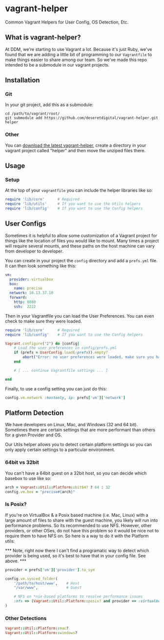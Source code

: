 vagrant-helper
==============

Common Vagrant Helpers for User Config, OS Detection, Etc.

## What is vagrant-helper?

At DDM, we're starting to use Vagrant a lot. Because it's just Ruby, we've found
that we are adding a little bit of programming to our ```Vagrantfile``` to make
things easier to share among our team. So we've made this repo intended to be a 
submodule in our vagrant projects.

## Installation

### Git

In your git project, add this as a submodule:

```
cd /path/to/vagrant/root/
git submodule add https://github.com/deseretdigital/vagrant-helper.git helper
```

### Other

You can [download the latest vagrant-helper](https://github.com/deseretdigital/vagrant-helper/archive/master.zip), 
create a directory in your vagrant project called "helper" and then move the
unziped files there.

## Usage

### Setup

At the top of your ```vagrantfile``` you can include the helper libraries like
so:

```ruby
require 'lib/core'		# Required
require 'lib/utils'		# If you want to use the Utils helpers
require 'lib/config'	# If you want to use the Config helpers
```

## User Configs

Sometimes it is helpful to allow some customization of a Vagrant project for things
like the location of files you would like to mount. Many times a project will
require several mounts, and these paths on the host machine can vary from
developer to developer.

You can create in your project the ```config``` directory and add a ```prefs.yml```
file. It can then look something like this:

```yml
vm:
  provider: virtualbox
  box:
    name: precise
  network: 10.13.37.10
  forward:
    http: 8080
    ssh:  2222
```

Then in your Vagrantfile you can load the User Preferences. You can even check to make
sure they were loaded.

```ruby
require 'lib/core'		# Required
require 'lib/config'	# If you want to use the Config helpers

Vagrant.configure("2") do |config|
    # Load the user preferences in config/prefs.yml
    if (prefs = UserConfig.load(:prefs)).empty?
        abort("Error: no user preferences were loaded, make sure you have created 'config/prefs.yml'")
    end

  	# [ ... continue Vagrantfile settings ... ]

end
```

Finally, to use a config setting you can just do this:

```ruby
config.vm.network :hostonly, ip: prefs['vm']['network']
```

## Platform Detection

We have developers on Linux, Mac, and Windows (32 and 64 bit). Sometimes there are 
certain settings that are more performant than others for a given Provider and OS.

Our Utils helper allows you to detect certain platform settings so you can only
apply certain settings to a particular environment. 

### 64bit vs 32bit

You can't have a 64bit guest on a 32bit host, so you can decide which basebox to use
like so:

```ruby
arch = Vagrant::Util::Platform::bit64? ? 64 : 32
config.vm.box = "precise#{arch}"
```

### Is Posix?

If you're on VirtualBox & a Posix based machine (i.e. Mac, Linux) with a large amount of files to share with the 
guest machine, you likely will run into performance problems. So its recommended
to use NFS. However, other providers, or other OSes, do not have this problem
so it would be nice not to require them to have NFS on. So here is a way to
do it with the Platform utils:


*** Note, right now there I can't find a programatic way to detect which provider
is being used, so it's best to have that in your config file. See above. ***

```ruby
provider = prefs['vm']['provider'].to_sym

config.vm.synced_folder(
    '/path/to/host/www', 	# Host
    "/var/www",	 			# Guest

    # NFS on *nix-based platforms to resolve performance issues
    :nfs => (Vagrant::Util::Platform::posix? and provider == :virtualbox)
)
```

### Other Detections

```ruby
Vagrant::Util::Platform::mac?
Vagrant::Util::Platform::windows?
```
